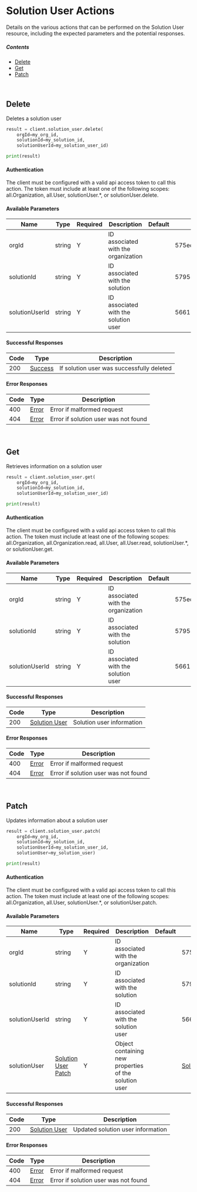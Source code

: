 # Solution User Actions

Details on the various actions that can be performed on the
Solution User resource, including the expected
parameters and the potential responses.

##### Contents

*   [Delete](#delete)
*   [Get](#get)
*   [Patch](#patch)

<br/>

## Delete

Deletes a solution user

```python
result = client.solution_user.delete(
    orgId=my_org_id,
    solutionId=my_solution_id,
    solutionUserId=my_solution_user_id)

print(result)
```

#### Authentication
The client must be configured with a valid api access token to call this
action. The token must include at least one of the following scopes:
all.Organization, all.User, solutionUser.*, or solutionUser.delete.

#### Available Parameters

| Name | Type | Required | Description | Default | Example |
| ---- | ---- | -------- | ----------- | ------- | ------- |
| orgId | string | Y | ID associated with the organization |  | 575ed6e87ae143cd83dc4aa8 |
| solutionId | string | Y | ID associated with the solution |  | 57955788124b37010084c053 |
| solutionUserId | string | Y | ID associated with the solution user |  | 566116085df4b701000258e3 |

#### Successful Responses

| Code | Type | Description |
| ---- | ---- | ----------- |
| 200 | [Success](_schemas.md#success) | If solution user was successfully deleted |

#### Error Responses

| Code | Type | Description |
| ---- | ---- | ----------- |
| 400 | [Error](_schemas.md#error) | Error if malformed request |
| 404 | [Error](_schemas.md#error) | Error if solution user was not found |

<br/>

## Get

Retrieves information on a solution user

```python
result = client.solution_user.get(
    orgId=my_org_id,
    solutionId=my_solution_id,
    solutionUserId=my_solution_user_id)

print(result)
```

#### Authentication
The client must be configured with a valid api access token to call this
action. The token must include at least one of the following scopes:
all.Organization, all.Organization.read, all.User, all.User.read, solutionUser.*, or solutionUser.get.

#### Available Parameters

| Name | Type | Required | Description | Default | Example |
| ---- | ---- | -------- | ----------- | ------- | ------- |
| orgId | string | Y | ID associated with the organization |  | 575ed6e87ae143cd83dc4aa8 |
| solutionId | string | Y | ID associated with the solution |  | 57955788124b37010084c053 |
| solutionUserId | string | Y | ID associated with the solution user |  | 566116085df4b701000258e3 |

#### Successful Responses

| Code | Type | Description |
| ---- | ---- | ----------- |
| 200 | [Solution User](_schemas.md#solution-user) | Solution user information |

#### Error Responses

| Code | Type | Description |
| ---- | ---- | ----------- |
| 400 | [Error](_schemas.md#error) | Error if malformed request |
| 404 | [Error](_schemas.md#error) | Error if solution user was not found |

<br/>

## Patch

Updates information about a solution user

```python
result = client.solution_user.patch(
    orgId=my_org_id,
    solutionId=my_solution_id,
    solutionUserId=my_solution_user_id,
    solutionUser=my_solution_user)

print(result)
```

#### Authentication
The client must be configured with a valid api access token to call this
action. The token must include at least one of the following scopes:
all.Organization, all.User, solutionUser.*, or solutionUser.patch.

#### Available Parameters

| Name | Type | Required | Description | Default | Example |
| ---- | ---- | -------- | ----------- | ------- | ------- |
| orgId | string | Y | ID associated with the organization |  | 575ed6e87ae143cd83dc4aa8 |
| solutionId | string | Y | ID associated with the solution |  | 57955788124b37010084c053 |
| solutionUserId | string | Y | ID associated with the solution user |  | 566116085df4b701000258e3 |
| solutionUser | [Solution User Patch](_schemas.md#solution-user-patch) | Y | Object containing new properties of the solution user |  | [Solution User Patch Example](_schemas.md#solution-user-patch-example) |

#### Successful Responses

| Code | Type | Description |
| ---- | ---- | ----------- |
| 200 | [Solution User](_schemas.md#solution-user) | Updated solution user information |

#### Error Responses

| Code | Type | Description |
| ---- | ---- | ----------- |
| 400 | [Error](_schemas.md#error) | Error if malformed request |
| 404 | [Error](_schemas.md#error) | Error if solution user was not found |
